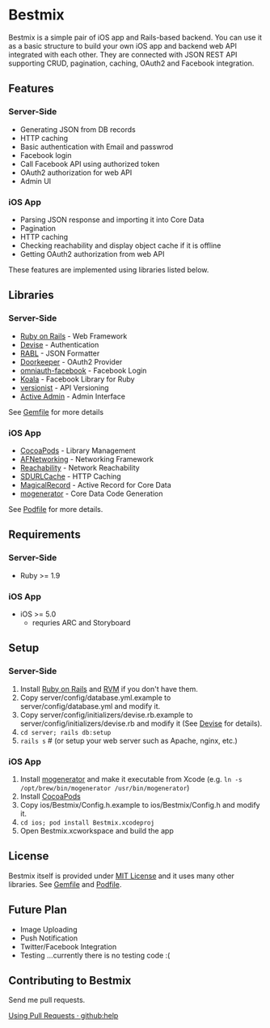 Bestmix
=======

Bestmix is a simple pair of iOS app and Rails-based backend.
You can use it as a basic structure to build your own iOS app and  backend web API integrated with each other.
They are connected with JSON REST API supporting CRUD, pagination, caching, OAuth2 and Facebook integration.

Features
--------

### Server-Side

* Generating JSON from DB records
* HTTP caching
* Basic authentication with Email and passwrod
* Facebook login
* Call Facebook API using authorized token
* OAuth2 authorization for web API
* Admin UI

### iOS App

* Parsing JSON response and importing it into Core Data
* Pagination
* HTTP caching
* Checking reachability and display object cache if it is offline
* Getting OAuth2 authorization from web API

These features are implemented using libraries listed below.

Libraries
---------

### Server-Side

* [Ruby on Rails](http://rubyonrails.org/ ) - Web Framework
* [Devise](https://github.com/plataformatec/devise ) - Authentication
* [RABL](https://github.com/nesquena/rabl ) - JSON Formatter
* [Doorkeeper](https://github.com/applicake/doorkeeper ) - OAuth2 Provider
* [omniauth-facebook](https://github.com/mkdynamic/omniauth-facebook ) - Facebook Login
* [Koala](https://github.com/arsduo/koala ) - Facebook Library for Ruby
* [versionist](https://github.com/bploetz/versionist ) - API Versioning
* [Active Admin](http://activeadmin.info/) - Admin Interface

See [Gemfile](http://github.com/yatsu/bestmix/blob/master/server/Gemfile ) for more details

### iOS App

* [CocoaPods](http://cocoapods.org/ ) - Library Management
* [AFNetworking](https://github.com/AFNetworking/AFNetworking ) - Networking Framework
* [Reachability](https://github.com/tonymillion/Reachability ) - Network Reachability
* [SDURLCache](https://github.com/rs/SDURLCache ) - HTTP Caching
* [MagicalRecord](https://github.com/magicalpanda/MagicalRecord ) - Active Record for Core Data
* [mogenerator](https://github.com/rentzsch/mogenerator ) - Core Data Code Generation

See [Podfile](http://github.com/yatsu/bestmix/blob/master/ios/Podfile ) for more details.

Requirements
------------

### Server-Side

* Ruby >= 1.9

### iOS App

* iOS >= 5.0
  * requries ARC and Storyboard

Setup
-----

### Server-Side

1. Install [Ruby on Rails](http://rubyonrails.org/ ) and [RVM](https://rvm.io/ ) if you don't have them.
2. Copy server/config/database.yml.example to server/config/database.yml and modify it.
3. Copy server/config/initializers/devise.rb.example to server/config/initializers/devise.rb and modify it (See [Devise](https://github.com/plataformatec/devise ) for details).
4. `cd server; rails db:setup`
5. `rails s` # (or setup your web server such as Apache, nginx, etc.)

### iOS App

1. Install [mogenerator](https://github.com/rentzsch/mogenerator ) and make it executable from Xcode (e.g. `ln -s /opt/brew/bin/mogenerator /usr/bin/mogenerator`)
2. Install [CocoaPods](http://cocoapods.org/ )
3. Copy ios/Bestmix/Config.h.example to ios/Bestmix/Config.h and modify it.
4. `cd ios; pod install Bestmix.xcodeproj`
5. Open Bestmix.xcworkspace and build the app

License
-------

Bestmix itself is provided under
[MIT License](http://github.com/yatsu/bestmix/blob/master/LICENSE.txt )
and it uses many other libraries.
See [Gemfile](http://github.com/yatsu/bestmix/blob/master/server/Gemfile ) and
[Podfile](http://github.com/yatsu/bestmix/blob/master/ios/Podfile ).

Future Plan
-----------

* Image Uploading
* Push Notification
* Twitter/Facebook Integration
* Testing …currently there is no testing code :(

Contributing to Bestmix
-----------------------

Send me pull requests.

[Using Pull Requests · github:help](https://help.github.com/articles/using-pull-requests )



